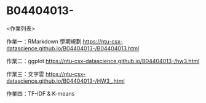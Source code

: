 # B04404013-
<作業列表>

作業一：RMarkdown 學期規劃 https://ntu-csx-datascience.github.io/B04404013-/B04404013.html

作業二：ggplot https://ntu-csx-datascience.github.io/B04404013-/hw3.html

作業三：文字雲 https://ntu-csx-datascience.github.io/B04404013-/HW3_.html

作業四：TF-IDF & K-means 
